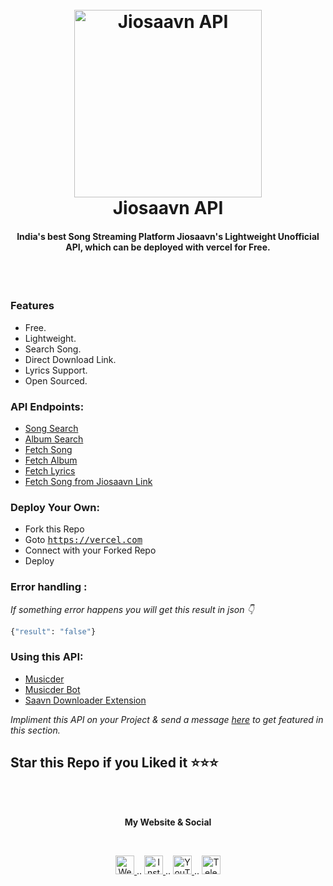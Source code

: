 <h1 align="center">
  <br>
 <img src="https://telegra.ph/file/3f4ec4d689573bd4de154.png" alt="Jiosaavn API" width="300">
  <br>
Jiosaavn API
<br>
</h1>

<h4 align="center">India's best Song Streaming Platform Jiosaavn's Lightweight Unofficial API, which can be deployed with vercel for Free.</h4>

<br>
<br>


### Features
- Free.
- Lightweight.
- Search Song.
- Direct Download Link.
- Lyrics Support.
- Open Sourced.

### API Endpoints:

- [Song Search](https://github.com/ArjunMG/JiosaavnAPI/wiki/Song-Search "Song Search")
- [Album Search](https://github.com/ArjunMG/JiosaavnAPI/wiki/Album-Search "Album Search")
- [Fetch Song](https://github.com/ArjunMG/JiosaavnAPI/wiki/Fetch-Song "Fetch Song")
- [Fetch Album](https://github.com/ArjunMG/JiosaavnAPI/wiki/Fetch-Album "Fetch Album")
- [Fetch Lyrics](https://github.com/ArjunMG/JiosaavnAPI/wiki/Fetch-Lyrics "Fetch Lyrics")
- [Fetch Song from Jiosaavn Link](https://github.com/ArjunMG/JiosaavnAPI/wiki/Fetch-Song-From-Jiosaavn-Link "Fetch Song from Jiosaavn Link")


### Deploy Your Own:
- Fork this Repo
- Goto <tt>https://vercel.com</tt>
- Connect with your Forked Repo
- Deploy
### Error handling :
*If something error happens you will get this result in json 👇*

```bash
{"result": "false"}
```


### Using this API:
- [Musicder](https://github.com/cachecleanerjeet/Musicder "Musicder")
- [Musicder Bot](https://t.me/musicder_bot "Musicder Bot")
- [Saavn Downloader Extension](https://github.com/naqushab/saavn-downloader-extension "saavn-downloader-extension")

*Impliment this API on your Project  & send a message [here](https://t.me/t_projects "here") to get featured in this section.*
<br>
## Star this Repo if you Liked it ⭐⭐⭐

<br><br>
<p align="center"> <b>My Website & Social</b></p>
<br>
<p align="center">
 
 <a href="https://tu.hin.life">
    <img alt="Website" width="30px" src="https://firebasestorage.googleapis.com/v0/b/webtuhin.appspot.com/o/githubstatic%2Fwebsite.svg?alt=media&token=5c3ea7e0-d4f7-4566-b78a-bdee6c65f03e" />
  </a>  
..
  <a href="https://www.instagram.com/jeeetpaul">
    <img alt="Instagram" width="30px" src="https://cdn.jsdelivr.net/npm/simple-icons@3.2.0/icons/instagram.svg" />
  </a>
..
  <a href="https://www.youtube.com/channel/UCa4FMtLpYcOBtjKOZgzTFNA">
    <img alt="YouTube" width="30px" src="https://cdn.jsdelivr.net/npm/simple-icons@3.2.0/icons/youtube.svg" />
  </a>
..
  <a href="https://telegram.dog/tprojects">
    <img alt="Telegram" width="30px" src="https://cdn.jsdelivr.net/npm/simple-icons@3.2.0/icons/telegram.svg" />
  </a>
  
</p>


